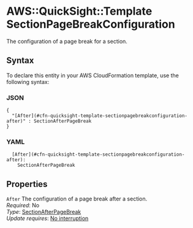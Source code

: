 # AWS::QuickSight::Template SectionPageBreakConfiguration<a name="aws-properties-quicksight-template-sectionpagebreakconfiguration"></a>

The configuration of a page break for a section\.

## Syntax<a name="aws-properties-quicksight-template-sectionpagebreakconfiguration-syntax"></a>

To declare this entity in your AWS CloudFormation template, use the following syntax:

### JSON<a name="aws-properties-quicksight-template-sectionpagebreakconfiguration-syntax.json"></a>

```
{
  "[After](#cfn-quicksight-template-sectionpagebreakconfiguration-after)" : SectionAfterPageBreak
}
```

### YAML<a name="aws-properties-quicksight-template-sectionpagebreakconfiguration-syntax.yaml"></a>

```
  [After](#cfn-quicksight-template-sectionpagebreakconfiguration-after): 
    SectionAfterPageBreak
```

## Properties<a name="aws-properties-quicksight-template-sectionpagebreakconfiguration-properties"></a>

`After`  <a name="cfn-quicksight-template-sectionpagebreakconfiguration-after"></a>
The configuration of a page break after a section\.  
*Required*: No  
*Type*: [SectionAfterPageBreak](aws-properties-quicksight-template-sectionafterpagebreak.md)  
*Update requires*: [No interruption](https://docs.aws.amazon.com/AWSCloudFormation/latest/UserGuide/using-cfn-updating-stacks-update-behaviors.html#update-no-interrupt)